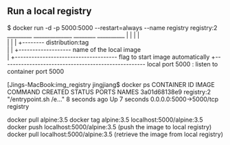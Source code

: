 ## Run a local registry
$ docker run -d -p 5000:5000 --restart=always --name registry registry:2
                   _________   ______________        ________ __________
                       |              |                 |          |    
                       |              |                 |          +-------- distribution:tag    
                       |              |                 +------------------- name of the local image              
                       |              +------------------------------------- flag to start image automatically
                       +---------------------------------------------------- local port 5000 : listen to container port 5000

[Jings-MacBook:img_registry jingjiang$ docker ps
CONTAINER ID        IMAGE               COMMAND                  CREATED             STATUS              PORTS                    NAMES
3a01d68138e9        registry:2          "/entrypoint.sh /e..."   8 seconds ago       Up 7 seconds        0.0.0.0:5000->5000/tcp   registry

docker pull alpine:3.5
docker tag alpine:3.5 localhost:5000/alpine:3.5
docker push localhost:5000/alpine:3.5  (push the image to local registry)
docker pull localhost:5000/alpine:3.5  (retrieve the image from local registry)










